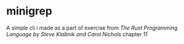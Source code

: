 # minigrep
A simple cli i made as a part of exercise from *The Rust Programming Language by Steve Klabnik and Carol Nichols* chapter 11